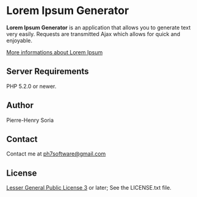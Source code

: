 # Lorem Ipsum Generator

**Lorem Ipsum Generator** is an application that allows you to generate text very easily.
Requests are transmitted Ajax which allows for quick and enjoyable.

[More informations about Lorem Ipsum](http://en.wikipedia.org/wiki/Lorem_ipsum)

## Server Requirements

PHP 5.2.0 or newer.

## Author

Pierre-Henry Soria

## Contact

Contact me at ph7software@gmail.com

## License

[Lesser General Public License 3](http://www.gnu.org/licenses/lgpl.html) or later; See the LICENSE.txt file.
